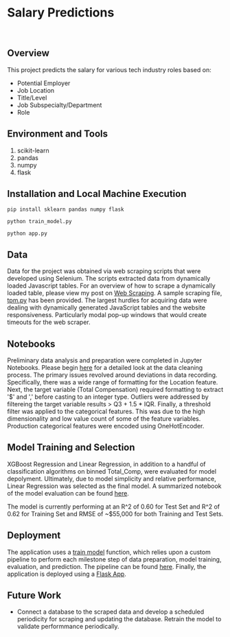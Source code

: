 # Salary Predictions
<br>

## Overview
This project predicts the salary for various tech industry roles based on:
- Potential Employer
- Job Location
- Title/Level
- Job Subspecialty/Department
- Role

## Environment and Tools
1. scikit-learn
2. pandas
3. numpy
4. flask

## Installation and Local Machine Execution

`pip install sklearn pandas numpy flask`

`python train_model.py`

`python app.py`

## Data
Data for the project was obtained via web scraping scripts that were developed using Selenium. The scripts extracted data from dynamically loaded Javascript tables. For an overview of how to scrape a dynamically loaded table, please view my post on [Web Scraping](https://medium.com/@jcclark141152/data-extraction-from-dynamic-tables-9d9eafbd8064). A sample scraping file, [tpm.py](https://github.com/Joshua-C-Clark/Salary-Prediction/blob/master/tpm.py) has been provided. The largest hurdles for acquiring data were dealing with dynamically generated JavaScript tables and the website responsiveness. Particularly modal pop-up windows that would create timeouts for the web scraper.

## Notebooks
Preliminary data analysis and preparation were completed in Jupyter Notebooks. Please begin [here](https://github.com/Joshua-C-Clark/Salary-Prediction/blob/master/Notebooks/preparation.ipynb) for a detailed look at the data cleaning process. The primary issues revolved around deviations in data recording. Specifically, there was a wide range of formatting for the Location feature. Next, the target variable (Total Compensation) required formatting to extract '$' and ',' before casting to an integer type. Outliers were addressed by filtereing the target variable results > Q3 + 1.5 * IQR. Finally, a threshold filter was applied to the categorical features. This was due to the high dimensionality and low value count of some of the feature variables. Production categorical features were encoded using OneHotEncoder. 

## Model Training and Selection
XGBoost Regression and Linear Regression, in addition to a handful of classification algorithms on binned Total_Comp, were evaluated for model depolyment. Ultimately, due to model simplicity and relative performance, Linear Regression was selected as the final model. A summarized notebook of the model evaluation can be found [here](https://github.com/Joshua-C-Clark/Salary-Prediction/blob/master/Notebooks/model.ipynb).

The model is currently performing at an R^2 of 0.60 for Test Set and R^2 of 0.62 for Training Set and RMSE of ~$55,000 for both Training and Test Sets. 

## Deployment
The application uses a [train model](https://github.com/Joshua-C-Clark/Salary-Prediction/blob/master/train_model.py) function, which relies upon a custom pipeline to perform each milestone step of data preparation, model training, evaluation, and prediction. The pipeline can be found [here](https://github.com/Joshua-C-Clark/Salary-Prediction/blob/master/pipe.py). Finally, the application is deployed using a [Flask App](https://github.com/Joshua-C-Clark/Salary-Prediction/blob/master/app.py).


## Future Work
- Connect a database to the scraped data and develop a scheduled periodicity for scraping and updating the database. Retrain the model to validate performmance periodically.
